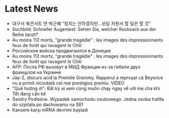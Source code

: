 # Latest News
-  대구서 북콘서트 연 박근혜 “정치는 안하겠지만…보답 차원서 할 일은 할 것”
-  Suchbild: Schneller Augentest: Sehen Sie, welcher Rucksack aus der Reihe tanzt?
-  Au moins 112 morts, "grande tragédie" : les images des impressionnants feux de forêt qui ravagent le Chili
-  Российские войска продвигаются в Донецке
-  Au moins 112 morts, "grande tragédie" : les images des impressionnants feux de forêt qui ravagent le Chili
-  AFP: Посла РФ вызовут в МИД Франции из-за гибели двух французов на Украине
-  Jay-Z, discurs acid la Premiile Grammy. Rapperul a reproșat că Beyonce nu a primit niciodată cel mai prestigios premiu. VIDEO
-  "Quê hương ơi": Bất kỳ ai xem cũng muốn chạy ngay về với mẹ cha khi Tết đang cận kề
-  Świdry Podleśne. Wypadek samochodu osobowego. Jedna osoba trafiła do szpitala po dachowaniu na S61
-  Kansere karşı mRNA devrimi başladı
